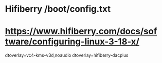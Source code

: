 # Hifiberry /boot/config.txt 
# https://www.hifiberry.com/docs/software/configuring-linux-3-18-x/
dtoverlay=vc4-kms-v3d,noaudio
dtoverlay=hifiberry-dacplus